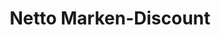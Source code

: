 ---
title: "Netto Marken-Discount"
url: /bad-muender-am-deister/netto-marken-discount/
shop: Supermarkt
---